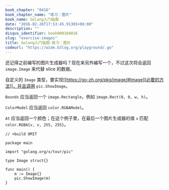 ```yaml
---
book_chapter: "0416"
book_chapter_name: "练习：图片"
book_name: Golang入门指南
date: "2016-02-26T17:53:45.91305+08:00"
description: ""
disqus_identifier: book000104016
slug: "exercise-images"
title: Golang入门指南-练习：图片
codeurl: "https://wide.b3log.org/playground/.go"
---
```





还记得之前编写的图片生成器吗？现在来另外编写一个，不过这次将会返回 `image.Image` 来代替 slice 的数据。

自定义的 `Image` 类型，要实现[[https://go-zh.org/pkg/image/#Image][必要的方法]]，并且调用 `pic.ShowImage`。

`Bounds` 应当返回一个 `image.Rectangle`，例如 `image.Rect(0, 0, w, h)`。

`ColorModel` 应当返回 `color.RGBAModel`。

`At` 应当返回一个颜色；在这个例子里，在最后一个图片生成器的值 `v` 匹配 `color.RGBA{v, v, 255, 255}`。

```
// +build OMIT

package main

import "golang.org/x/tour/pic"

type Image struct{}

func main() {
	m := Image{}
	pic.ShowImage(m)
}

```


